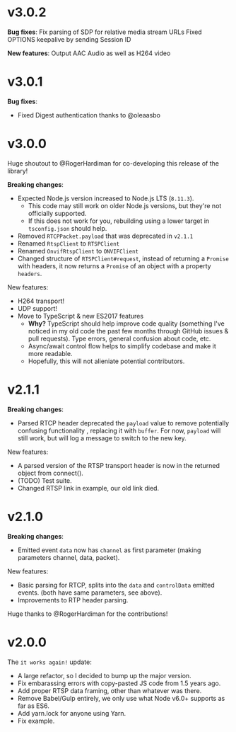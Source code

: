 # v3.0.2

**Bug fixes**:
Fix parsing of SDP for relative media stream URLs
Fixed OPTIONS keepalive by sending Session ID

**New features**:
Output AAC Audio as well as H264 video


# v3.0.1

**Bug fixes**:

- Fixed Digest authentication thanks to @oleaasbo

# v3.0.0

Huge shoutout to @RogerHardiman for co-developing this release of the library!

**Breaking changes**:

- Expected Node.js version increased to Node.js LTS (`8.11.3`).
  * This code may still work on older Node.js versions, but they're not officially supported.
  * If this does not work for you, rebuilding using a lower target in `tsconfig.json` should help.
- Removed `RTCPPacket.payload` that was deprecated in `v2.1.1`
- Renamed `RtspClient` to `RTSPClient`
- Renamed `OnvifRtspClient` to `ONVIFClient`
- Changed structure of `RTSPClient#request`, instead of returning a `Promise` with headers, it now returns a `Promise` of an object with a property `headers`.

New features:

- H264 transport!
- UDP support!
- Move to TypeScript & new ES2017 features
  * **Why?** TypeScript should help improve code quality (something I've noticed in my old code the past few months through GitHub issues & pull requests). Type errors, general confusion about code, etc.
  * Async/await control flow helps to simplify codebase and make it more readable.
  * Hopefully, this will not alieniate potential contributors.

# v2.1.1

**Breaking changes**:

- Parsed RTCP header deprecated the `payload` value to remove potentially confusing functionality
, replacing it with `buffer`. For now, `payload` will still work, but will log a message to switch
to the new key.

New features:

- A parsed version of the RTSP transport header is now in the returned object from connect().
- (TODO) Test suite.
- Changed RTSP link in example, our old link died.

# v2.1.0

**Breaking changes**:

- Emitted event `data` now has `channel` as first parameter (making parameters channel, data, packet).

New features:

- Basic parsing for RTCP, splits into the `data` and `controlData` emitted events. (both have same
parameters, see above).
- Improvements to RTP header parsing.

Huge thanks to @RogerHardiman for the contributions!

# v2.0.0

The `it works again!` update: 

- A large refactor, so I decided to bump up the major version.
- Fix embarassing errors with copy-pasted JS code from 1.5 years ago.
- Add proper RTSP data framing, other than whatever was there.
- Remove Babel/Gulp entirely, we only use what Node v6.0+ supports as far as ES6.
- Add yarn.lock for anyone using Yarn.
- Fix example.
